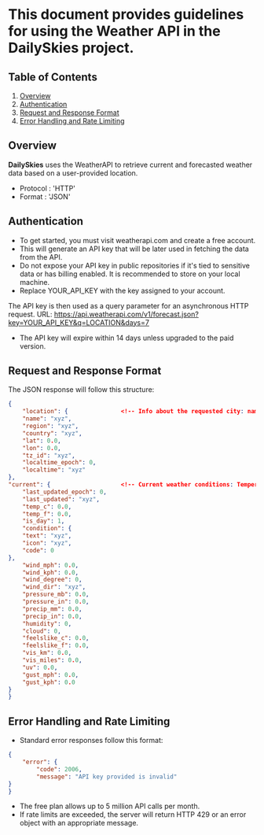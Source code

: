 # This document provides guidelines for using the Weather API in the DailySkies project.

## Table of Contents

1. [Overview](#Overview)
2. [Authentication](#authentication)
3. [Request and Response Format](#request-and-response-format)
4. [Error Handling and Rate Limiting](#error-handling-and-rate-limting)

## Overview

**DailySkies** uses the WeatherAPI to retrieve current and forecasted weather data based on a user-provided location.
    
- Protocol : 'HTTP'
- Format : 'JSON'

## Authentication

- To get started, you must visit weatherapi.com and create a free account. 
- This will generate an API key that will be later used in fetching the data from the API.
- Do not expose your API key in public repositories if it's tied to sensitive data or has billing enabled. It is recommended to store on your local machine.
- Replace YOUR_API_KEY with the key assigned to your account.


The API key is then used as a query parameter for an asynchronous HTTP request.
URL: https://api.weatherapi.com/v1/forecast.json?key=YOUR_API_KEY&q=LOCATION&days=7

- The API key will expire within 14 days unless upgraded to the paid version. 

## Request and Response Format

The JSON response will follow this structure:
```json
{
    "location": {               <!-- Info about the requested city: name, country, lat, lon, localtime, etc.-->
    "name": "xyz",
    "region": "xyz",
    "country": "xyz",
    "lat": 0.0,
    "lon": 0.0,
    "tz_id": "xyz",
    "localtime_epoch": 0,
    "localtime": "xyz"
},
"current": {                    <!-- Current weather conditions: Temperature, Weather description and icon, etc.  -->
    "last_updated_epoch": 0,
    "last_updated": "xyz",  
    "temp_c": 0.0,
    "temp_f": 0.0,
    "is_day": 1,
    "condition": {
    "text": "xyz",
    "icon": "xyz",
    "code": 0
},
    "wind_mph": 0.0,
    "wind_kph": 0.0,
    "wind_degree": 0,
    "wind_dir": "xyz",
    "pressure_mb": 0.0,
    "pressure_in": 0.0,
    "precip_mm": 0.0,
    "precip_in": 0.0,
    "humidity": 0,
    "cloud": 0,
    "feelslike_c": 0.0,
    "feelslike_f": 0.0,
    "vis_km": 0.0,
    "vis_miles": 0.0,
    "uv": 0.0,
    "gust_mph": 0.0,
    "gust_kph": 0.0
}
}
```
## Error Handling and Rate Limiting

- Standard error responses follow this format:
```json
{
    "error": {
        "code": 2006,
        "message": "API key provided is invalid"
}
}
```
  - The free plan allows up to 5 million API calls per month. 
  - If rate limits are exceeded, the server will return HTTP 429 or an error object with an appropriate message.





